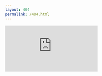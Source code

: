 ```yaml
---
layout: 404
permalink: /404.html
---
```

<div class="iframe-container">
  <iframe id="fluid-frame" name="embed_readwrite" src="https://pad.ouvaton.coop/short-ref?alwaysShowChat=true&showLineNumbers=true&useMonospaceFont=true&noColors=true" frameborder="0" title="Embedded Pad"></iframe>
</div>
